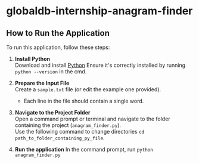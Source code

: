 # globaldb-internship-anagram-finder

## How to Run the Application

To run this application, follow these steps:

1. **Install Python**  
   Download and install [Python](https://www.python.org/downloads/)
   Ensure it's correctly installed by running `python --version` in the cmd.

2. **Prepare the Input File**  
   Create a `sample.txt` file (or edit the example one provided).  
   - Each line in the file should contain a single word.

3. **Navigate to the Project Folder**  
   Open a command prompt or terminal and navigate to the folder containing the project (`anagram_finder.py`).  
   Use the following command to change directories `cd path_to_folder_containing_py_file`.
   
4. **Run the application**
   In the command prompt, run `python anagram_finder.py`
